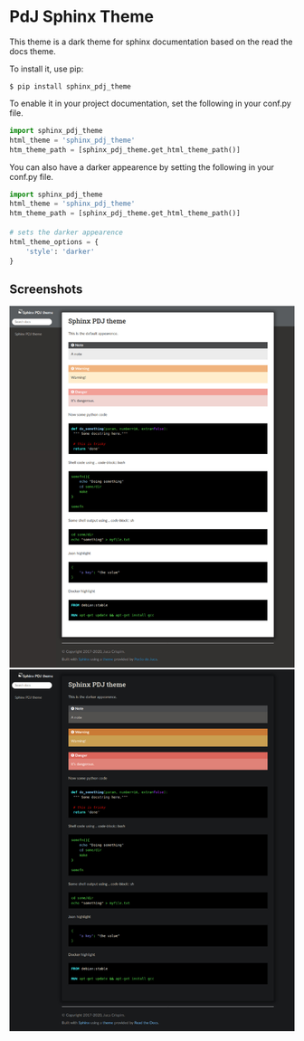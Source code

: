 PdJ Sphinx Theme
================

This theme is a dark theme for sphinx documentation based on the
read the docs theme.

To install it, use pip:

```
$ pip install sphinx_pdj_theme
```

To enable it in your project documentation, set the following in
your conf.py file.

```python
import sphinx_pdj_theme
html_theme = 'sphinx_pdj_theme'
htm_theme_path = [sphinx_pdj_theme.get_html_theme_path()]
```

You can also have a darker appearence by setting the following in your conf.py
file.

```python
import sphinx_pdj_theme
html_theme = 'sphinx_pdj_theme'
htm_theme_path = [sphinx_pdj_theme.get_html_theme_path()]

# sets the darker appearence
html_theme_options = {
    'style': 'darker'
}

```

Screenshots
-----------
![defaulf](https://raw.githubusercontent.com/jucacrispim/sphinx_pdj_theme/master/default.jpg)
![darker](https://raw.githubusercontent.com/jucacrispim/sphinx_pdj_theme/master/darker.jpg)
